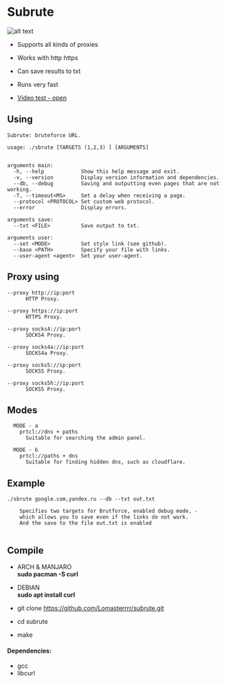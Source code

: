 # Subrute
![alt text](https://i.imgur.com/TJzT3ED.png)

- Supports all kinds of proxies
- Works with http https
- Can save results to txt
- Runs very fast

- [Video test - open](https://www.youtube.com/watch?v=YwNBTRjlamE&feature=youtu.be&ab_channel=lomasterlive)

## Using
```
Subrute: bruteforce URL.

usage: ./sbrute [TARGETS (1,2,3) ] [ARGUMENTS]


arguments main:
  -h, --help            Show this help message and exit.
  -v, --version         Display version information and dependencies.
  --db, --debug         Saving and outputting even pages that are not working.
  -T, --timeout<MS>     Set a delay when receiving a page.
  --protocol <PROTOCOL> Set custom web protocol.
  --error               Display errors.
  
arguments save:
  --txt <FILE>          Save output to txt.

arguments user:
  --set <MODE>          Set style link (see github).
  --base <PATH>         Specify your file with links.
  --user-agent <agent>  Set your user-agent.
```
## Proxy using
```
--proxy http://ip:port
      HTTP Proxy.

--proxy https://ip:port
      HTTPS Proxy.

--proxy socks4://ip:port
      SOCKS4 Proxy.

--proxy socks4a://ip:port
      SOCKS4a Proxy.

--proxy socks5://ip:port
      SOCKS5 Proxy.

--proxy socks5h://ip:port
      SOCKS5 Proxy.
```
## Modes
```
  MODE - a
    prtcl://dns + paths
      Suitable for searching the admin panel.
      
  MODE - b
    prtcl://paths + dns
      Suitable for finding hidden dns, such as cloudflare.
```
## Example
```
./sbrute google.com,yandex.ru --db --txt out.txt

    Specifies two targets for Brutforce, enabled debug mode, -
    which allows you to save even if the links do not work. 
    And the save to the file out.txt is enabled
    
```

## Compile
-  ARCH & MANJARO  
        **sudo pacman -S curl**
       
- DEBIAN      
        **sudo apt install curl**

- git clone https://github.com/Lomasterrrr/subrute.git
- cd subrute
- make

#### Dependencies:
- gcc
- libcurl
